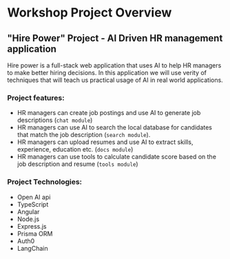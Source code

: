 # Workshop Project Overview

## "Hire Power" Project - AI Driven HR management application
 
Hire power is a full-stack web application that uses AI to help HR managers to make better hiring decisions. 
In this application we will use verity of techniques that will teach us practical usage of AI in real world applications. 

### Project features:
- HR managers can create job postings and use AI to generate job descriptions (`chat module`)
- HR managers can use AI to search the local database for candidates that match the job description (`search module`). 
- HR managers can upload resumes and use AI to extract skills, experience, education etc. (`docs module`)
- HR managers can use tools to calculate candidate score based on the job description and resume (`tools module`) 

### Project Technologies:
- Open AI api
- TypeScript
- Angular
- Node.js
- Express.js
- Prisma ORM
- Auth0
- LangChain
